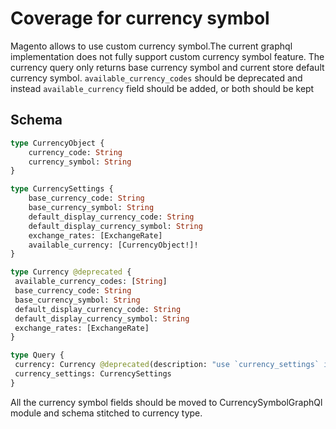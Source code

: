 # Coverage for currency symbol

Magento allows to use custom currency symbol.The current graphql implementation does not fully support custom currency symbol feature. The currency query only returns base currency symbol and current store default currency symbol.
 `available_currency_codes` should be deprecated and instead `available_currency` field should be added, or both should be kept
 
 ## Schema
```graphql
type CurrencyObject {
    currency_code: String
    currency_symbol: String
}

type CurrencySettings {
    base_currency_code: String
    base_currency_symbol: String
    default_display_currency_code: String
    default_display_currency_symbol: String
    exchange_rates: [ExchangeRate]
    available_currency: [CurrencyObject!]!
}

type Currency @deprecated {
 available_currency_codes: [String]
 base_currency_code: String
 base_currency_symbol: String
 default_display_currency_code: String
 default_display_currency_symbol: String
 exchange_rates: [ExchangeRate]
}

type Query {
 currency: Currency @deprecated(description: "use `currency_settings` instead")
 currency_settings: CurrencySettings
}
```

All the currency symbol fields should be moved to CurrencySymbolGraphQl module and schema stitched to currency type.